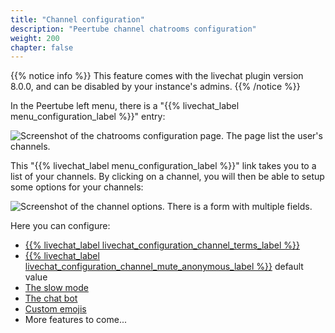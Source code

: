 ```yaml
---
title: "Channel configuration"
description: "Peertube channel chatrooms configuration"
weight: 200
chapter: false
---
```


{{% notice info %}}
This feature comes with the livechat plugin version 8.0.0, and can be disabled by your instance's admins.
{{% /notice %}}

In the Peertube left menu, there is a "{{% livechat_label menu_configuration_label %}}" entry:

![Screenshot of the chatrooms configuration page. The page list the user's channels.](/peertube-plugin-livechat/images/chatrooms_menu.png?classes=shadow,border&height=400px "Chatrooms menu")

This "{{% livechat_label menu_configuration_label %}}" link takes you to a list of your channels.
By clicking on a channel, you will then be able to setup some options for your channels:

![Screenshot of the channel options. There is a form with multiple fields.](/peertube-plugin-livechat/images/channel_configuration.png?classes=shadow,border&height=400px "Channel configuration")

Here you can configure:

* [{{% livechat_label livechat_configuration_channel_terms_label %}}](/peertube-plugin-livechat/documentation/user/streamers/terms)
* [{{% livechat_label livechat_configuration_channel_mute_anonymous_label %}}](/peertube-plugin-livechat/documentation/user/streamers/moderation) default value
* [The slow mode](/peertube-plugin-livechat/documentation/user/streamers/slow_mode)
* [The chat bot](/peertube-plugin-livechat/documentation/user/streamers/bot)
* [Custom emojis](/peertube-plugin-livechat/documentation/user/streamers/emojis)
* More features to come...
